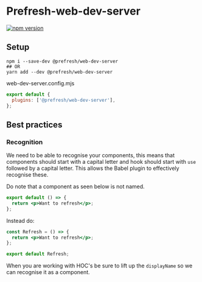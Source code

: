 # Prefresh-web-dev-server

[![npm version](https://badgen.net/npm/v/@prefresh/web-dev-server)](https://www.npmjs.com/package/@prefresh/web-dev-server)

## Setup

```
npm i --save-dev @prefresh/web-dev-server
## OR
yarn add --dev @prefresh/web-dev-server
```

web-dev-server.config.mjs

```js
export default {
  plugins: ['@prefresh/web-dev-server'],
};
```

## Best practices

### Recognition

We need to be able to recognise your components, this means that components should
start with a capital letter and hook should start with `use` followed by a capital letter.
This allows the Babel plugin to effectively recognise these.

Do note that a component as seen below is not named.

```jsx
export default () => {
  return <p>Want to refresh</p>;
};
```

Instead do:

```jsx
const Refresh = () => {
  return <p>Want to refresh</p>;
};

export default Refresh;
```

When you are working with HOC's be sure to lift up the `displayName` so we can
recognise it as a component.
